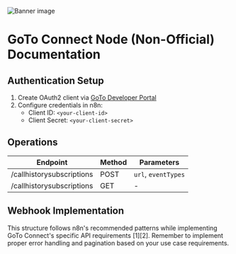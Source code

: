 ![Banner image](https://user-images.githubusercontent.com/10284570/173569848-c624317f-42b1-45a6-ab09-f0ea3c247648.png)

# GoTo Connect Node (Non-Official) Documentation

## Authentication Setup
1. Create OAuth2 client via [GoTo Developer Portal](https://developer.goto.com/guides/Get%20Started/02_HOW_createClient/)
2. Configure credentials in n8n:
   - Client ID: `<your-client-id>`
   - Client Secret: `<your-client-secret>`

## Operations
| Endpoint | Method | Parameters |
|----------|--------|------------|
| /callhistorysubscriptions | POST | `url`, `eventTypes` |
| /callhistorysubscriptions | GET | - |

## Webhook Implementation

This structure follows n8n's recommended patterns while implementing GoTo Connect's specific API requirements [1][2]. Remember to implement proper error handling and pagination based on your use case requirements.
